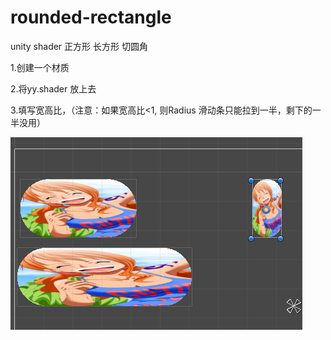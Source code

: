 # rounded-rectangle
unity shader 正方形 长方形 切圆角

1.创建一个材质


2.将yy.shader 放上去


3.填写宽高比，（注意：如果宽高比<1, 则Radius 滑动条只能拉到一半，剩下的一半没用）


![Image text](https://github.com/AndroidUnityGit/rounded-rectangle/blob/master/%E7%A4%BA%E4%BE%8B1.png)
